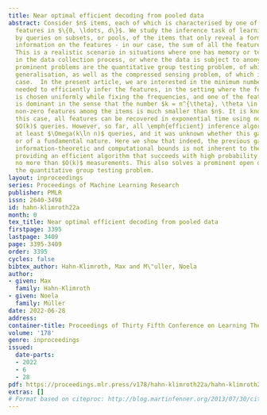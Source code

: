 ```yaml
---
title: Near optimal efficient decoding from pooled data
abstract: Consider $n$ items, each of which is characterised by one of $d+1$ possible
  features in $\{0, \ldots, d\}$. We study the inference task of learning these types
  by queries on subsets, or pools, of the items that only reveal a form of coarsened
  information on the features - in our case, the sum of all the features in the pool.
  This is a realistic scenario in situations where one has memory or technical constraints
  in the data collection process, or where the data is subject to anonymisation. Related
  prominent problems are the quantitative group testing problem, of which it is a
  generalisation, as well as the compressed sensing problem, of which it is a special
  case.  In the present article, we are interested in the minimum number of queries
  needed to efficiently infer the features, in the setting where the feature vector
  is chosen uniformly while fixing the frequencies, and one of the features, say $0$,
  is dominant in the sense that the number $k = n^{\theta}, \theta \in (0,1)$, of
  non-zero features among the items is much smaller than $n$. It is known that in
  this case, all features can be recovered in exponential time using no more than
  $O(k)$ queries. However, so far, all \emph{efficient} inference algorithms required
  at least $\Omega(k\ln n)$ queries, and it was unknown whether this gap is artificial
  or of a fundamental nature. Here we show that indeed, the previous gap between the
  information-theoretic and computational bounds is not inherent to the problem by
  providing an efficient algorithm that succeeds with high probability and employs
  no more than $O(k)$ measurements. This also solves a prominent open question for
  the quantitative group testing problem.
layout: inproceedings
series: Proceedings of Machine Learning Research
publisher: PMLR
issn: 2640-3498
id: hahn-klimroth22a
month: 0
tex_title: Near optimal efficient decoding from pooled data
firstpage: 3395
lastpage: 3409
page: 3395-3409
order: 3395
cycles: false
bibtex_author: Hahn-Klimroth, Max and M\"uller, Noela
author:
- given: Max
  family: Hahn-Klimroth
- given: Noela
  family: Müller
date: 2022-06-28
address:
container-title: Proceedings of Thirty Fifth Conference on Learning Theory
volume: '178'
genre: inproceedings
issued:
  date-parts:
  - 2022
  - 6
  - 28
pdf: https://proceedings.mlr.press/v178/hahn-klimroth22a/hahn-klimroth22a.pdf
extras: []
# Format based on citeproc: http://blog.martinfenner.org/2013/07/30/citeproc-yaml-for-bibliographies/
---
```

